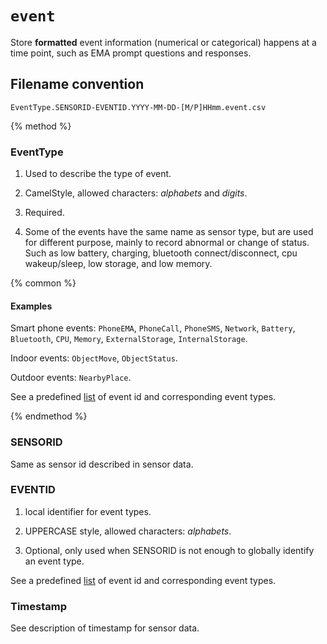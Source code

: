 # `event`

Store **formatted** event information (numerical or categorical) happens at a time point, such as EMA prompt questions and responses.

## Filename convention

```
EventType.SENSORID-EVENTID.YYYY-MM-DD-[M/P]HHmm.event.csv
```

{% method %}
### EventType

1. Used to describe the type of event.

2. CamelStyle, allowed characters: *alphabets* and *digits*.

3. Required.

4. Some of the events have the same name as sensor type, but are used for different purpose, mainly to record abnormal or change of status. Such as low battery, charging, bluetooth connect/disconnect, cpu wakeup/sleep, low storage, and low memory.

{% common %}

#### Examples

Smart phone events: `PhoneEMA`, `PhoneCall`, `PhoneSMS`, `Network`, `Battery`, `Bluetooth`, `CPU`, `Memory`, `ExternalStorage`, `InternalStorage`.

Indoor events: `ObjectMove`, `ObjectStatus`.

Outdoor events: `NearbyPlace`.

See a predefined [list](#) of event id and corresponding event types.

{% endmethod %}

### SENSORID

Same as sensor id described in sensor data.

### EVENTID

1. local identifier for event types.

2. UPPERCASE style, allowed characters: *alphabets*.

3. Optional, only used when SENSORID is not enough to globally identify an event type.

See a predefined [list](#) of event id and corresponding event types.

### Timestamp

See description of timestamp for sensor data.




